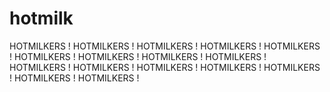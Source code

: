 # hotmilk
HOTMILKERS ! HOTMILKERS ! HOTMILKERS ! HOTMILKERS ! HOTMILKERS ! HOTMILKERS ! HOTMILKERS ! HOTMILKERS ! HOTMILKERS ! HOTMILKERS ! HOTMILKERS ! HOTMILKERS ! HOTMILKERS ! HOTMILKERS ! HOTMILKERS ! HOTMILKERS ! 
